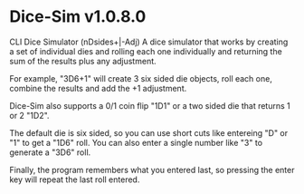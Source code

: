 # Dice-Sim v1.0.8.0
CLI Dice Simulator (nDsides+|-Adj)
A dice simulator that works by creating a set of individual dies and rolling each one individually and returning the sum of the results
plus any adjustment.

For example, "3D6+1" will create 3 six sided die objects, roll each one, combine the results and add the +1 adjustment.

Dice-Sim also supports a 0/1 coin flip "1D1" or a two sided die that returns 1 or 2 "1D2".

The default die is six sided, so you can use short cuts like entereing "D" or "1" to get a "1D6" roll. You can also enter a single number
like "3" to generate a "3D6" roll. 

Finally, the program remembers what you entered last, so pressing the enter key will repeat the last roll entered.
